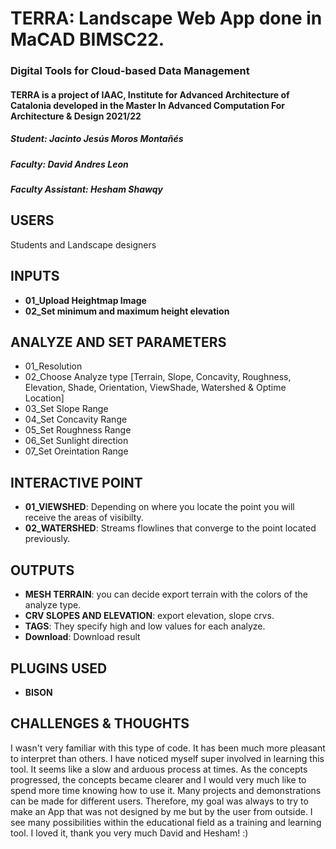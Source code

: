 # TERRA: Landscape Web App done in MaCAD BIMSC22.

### Digital Tools for Cloud-based Data Management
#### TERRA is a project of IAAC, Institute for Advanced Architecture of Catalonia developed in the Master In Advanced Computation For Architecture & Design  2021/22
##### Student: Jacinto Jesús Moros Montañés
##### Faculty: David Andres Leon
##### Faculty Assistant: Hesham Shawqy

## USERS
Students and Landscape designers

## INPUTS
- **01_Upload Heightmap Image**
- **02_Set minimum and maximum height elevation**

## ANALYZE AND SET PARAMETERS
- 01_Resolution
- 02_Choose Analyze type [Terrain, Slope, Concavity, Roughness, Elevation, Shade, Orientation, ViewShade, Watershed & Optime Location]
- 03_Set Slope Range
- 04_Set Concavity Range
- 05_Set Roughness Range
- 06_Set Sunlight direction
- 07_Set Oreintation Range

## INTERACTIVE POINT
- **01_VIEWSHED**:  Depending on where you locate the point you will receive the areas of visibilty.
- **02_WATERSHED**:  Streams flowlines that converge to the point located previously.

## OUTPUTS
- **MESH TERRAIN**: you can decide export terrain with the colors of the analyze type.
- **CRV SLOPES AND ELEVATION**: export elevation, slope crvs.
- **TAGS**: They specify high and low values for each analyze.
- **Download**: Download result

## PLUGINS USED
- **BISON**

## CHALLENGES & THOUGHTS
I wasn't very familiar with this type of code. It has been much more pleasant to interpret than others. I have noticed myself super involved in learning this tool. It seems like a slow and arduous process at times. As the concepts progressed, the concepts became clearer and I would very much like to spend more time knowing how to use it. Many projects and demonstrations can be made for different users. Therefore, my goal was always to try to make an App that was not designed by me but by the user from outside. I see many possibilities within the educational field as a training and learning tool. I loved it, thank you very much David and Hesham! :)



